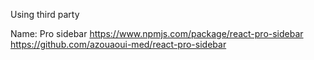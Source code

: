 Using third party

Name: Pro sidebar
https://www.npmjs.com/package/react-pro-sidebar
https://github.com/azouaoui-med/react-pro-sidebar 